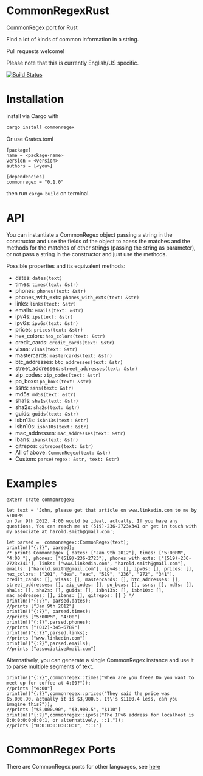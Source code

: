 CommonRegexRust
=============

[CommonRegex](https://github.com/madisonmay/CommonRegex/ "CommonRegex") port for Rust

Find a lot of kinds of common information in a string.

Pull requests welcome!

Please note that this is currently English/US specific.

[![Build Status](https://travis-ci.org/hskang9/CommonRegexRust.svg?branch=master)](https://travis-ci.org/hskang9/CommonRegexRust)

Installation
===
install via Cargo with

```sh
cargo install commonregex
```

Or use Crates.toml

```
[package]
name = <package-name>
version = <version>
authors = [<you>]

[dependencies]
commonregex = "0.1.0"
```
then run `cargo build` on terminal.

API
===

You can instantiate a CommonRegex object passing a string in the constructor and use the fields of the object to acess the matches and the methods for the matches of other strings (passing the string as parameter), or not pass a string in the constructor and just use the methods.

Possible properties and its equivalent methods:

* dates: `dates(text)`                            
* times: `times(text: &str)`
* phones: `phones(text: &str)`
* phones_with_exts: `phones_with_exts(text: &str)`
* links: `links(text: &str)`
* emails: `emails(text: &str)`
* ipv4s: `ips(text: &str)`
* ipv6s: `ipv6s(text: &str)`
* prices: `prices(text: &str)`
* hex_colors: `hex_colors(text: &str)`
* credit_cards: `credit_cards(text: &str)`
* visas: `visas(text: &str)`
* mastercards: `mastercards(text: &str)`
* btc_addresses: `btc_addresses(text: &str)`
* street_addresses: `street_addresses(text: &str)`
* zip_codes: `zip_codes(text: &str)`
* po_boxs: `po_boxs(text: &str)`
* ssns: `ssns(text: &str)`
* md5s: `md5s(text: &str)`
* sha1s: `sha1s(text: &str)`
* sha2s: `sha2s(text: &str)`
* guids: `guids(text: &str)`
* isbn13s: `isbn13s(text: &str)`
* isbn10s: `isbn10s(text: &str)`
* mac_addresses: `mac_addresses(text: &str)`
* ibans: `ibans(text: &str)`
* gitrepos: `gitrepos(text: &str)`
* All of above: `CommonRegex(text: &str)`
* Custom: `parse(regex: &str, text: &str)`

Examples
========
```
extern crate commonregex;

let text = 'John, please get that article on www.linkedin.com to me by 5:00PM 
on Jan 9th 2012. 4:00 would be ideal, actually. If you have any 
questions, You can reach me at (519)-236-2723x341 or get in touch with
my associate at harold.smith@gmail.com';

let parsed =  commonregex::CommonRegex(text);
println!("{:?}", parsed);
/* prints CommonRegex { dates: ["Jan 9th 2012"], times: ["5:00PM", "4:00 "], phones: ["(519)-236-2723"], phones_with_exts: ["(519)-236-2723x341"], links: ["www.linkedin.com", "harold.smith@gmail.com"], emails: ["harold.smith@gmail.com"], ipv4s: [], ipv6s: [], prices: [], hex_colors: ["201", "dea", "eac", "519", "236", "272", "341"], credit_cards: [], visas: [], mastercards: [], btc_addresses: [], street_addresses: [], zip_codes: [], po_boxs: [], ssns: [], md5s: [], sha1s: [], sha2s: [], guids: [], isbn13s: [], isbn10s: [], mac_addresses: [], ibans: [], gitrepos: [] } */
println!("{:?}", parsed.dates);
//prints ["Jan 9th 2012"]
println!("{:?}", parsed.times);
//prints ["5:00PM", "4:00"]
println!("{:?}",parsed.phones);
//prints ["(012)-345-6789"]
println!("{:?}",parsed.links);
//prints ["www.linkedin.com"]
println!("{:?}",parsed.emails);
//prints ["associative@mail.com"]
```   

Alternatively, you can generate a single CommonRegex instance and use it to parse multiple segments of text.
```
println!("{:?}",commonregex::times("When are you free? Do you want to meet up for coffee at 4:00?"));
//prints ["4:00"]
println!("{:?}",commonregex::prices("They said the price was $5,000.90, actually it is $3,900.5. It\'s $1100.4 less, can you imagine this?"));
//prints ["$5,000.90", "$3,900.5", "$110"]
println!("{:?}",commonregex::ipv6s("The IPv6 address for localhost is 0:0:0:0:0:0:0:1, or alternatively, ::1."));
//prints ["0:0:0:0:0:0:0:1", "::1"]
```

CommonRegex Ports
=================
There are CommonRegex ports for other languages, see [here](https://github.com/madisonmay/CommonRegex/#commonregex-ports "CommonRegex ports")
